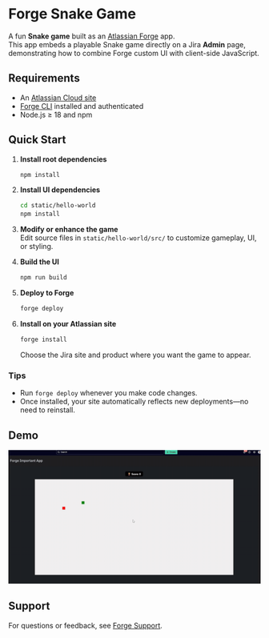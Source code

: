 # Forge Snake Game

A fun **Snake game** built as an [Atlassian Forge](https://developer.atlassian.com/platform/forge) app.  
This app embeds a playable Snake game directly on a Jira **Admin** page, demonstrating how to combine Forge custom UI with client-side JavaScript.

## Requirements

- An [Atlassian Cloud site](https://developer.atlassian.com/platform/forge/set-up-forge/#create-an-atlassian-cloud-development-site)
- [Forge CLI](https://developer.atlassian.com/platform/forge/set-up-forge/) installed and authenticated
- Node.js ≥ 18 and npm

## Quick Start

1. **Install root dependencies**

   ```bash
   npm install
   ```

2. **Install UI dependencies**

   ```bash
   cd static/hello-world
   npm install
   ```

3. **Modify or enhance the game**  
   Edit source files in `static/hello-world/src/` to customize gameplay, UI, or styling.

4. **Build the UI**

   ```bash
   npm run build
   ```

5. **Deploy to Forge**

   ```bash
   forge deploy
   ```

6. **Install on your Atlassian site**
   ```bash
   forge install
   ```
   Choose the Jira site and product where you want the game to appear.

### Tips

- Run `forge deploy` whenever you make code changes.
- Once installed, your site automatically reflects new deployments—no need to reinstall.

## Demo

![Gameplay demo](./assets/images/demo.gif)

## Support

For questions or feedback, see [Forge Support](https://developer.atlassian.com/platform/forge/get-help/).
